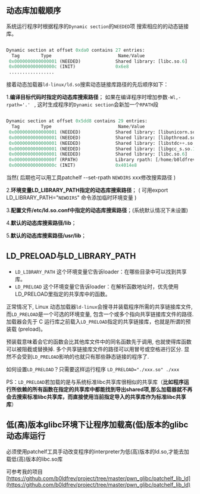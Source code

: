 ## 动态库加载顺序

系统运行程序时根据程序的`Dynamic section`的`NEEDED`项 搜索相应的的动态链接库。


```python

Dynamic section at offset 0xda0 contains 27 entries:
  Tag        Type                         Name/Value
 0x0000000000000001 (NEEDED)             Shared library: [libc.so.6]
 0x000000000000000c (INIT)               0x6e8
 .................

```

接着动态加载器`ld-linux/ld.so`搜索动态链接库路径的先后顺序如下：
 
1.**编译目标代码时指定的动态库搜索路径**； 如果在编译程序时增加参数`-Wl,-rpath='.' ` , 这时生成程序的`Dynamic section`会新加一个`RPATH`段

```python

Dynamic section at offset 0x5dd8 contains 29 entries:
  Tag        Type                         Name/Value
 0x0000000000000001 (NEEDED)             Shared library: [libunicorn.so.1]
 0x0000000000000001 (NEEDED)             Shared library: [libpthread.so.0]
 0x0000000000000001 (NEEDED)             Shared library: [libstdc++.so.6]
 0x0000000000000001 (NEEDED)             Shared library: [libgcc_s.so.1]
 0x0000000000000001 (NEEDED)             Shared library: [libc.so.6]
 0x000000000000000f (RPATH)              Library rpath: [/home/b0ldfrev/ctf_lib/./lib]
 0x000000000000000c (INIT)               0x4014e8


```
当然( 后期也可以用工具patchelf --set-rpath `NEWDIRS` xxx修改搜索路径 )


2.**环境变量LD_LIBRARY_PATH指定的动态库搜索路径**； ( 可用export LD_LIBRARY_PATH="`NEWDIRS`" 命令添加临时环境变量 )

3.**配置文件/etc/ld.so.conf中指定的动态库搜索路径**；(系统默认情况下未设置)

4.**默认的动态库搜索路径/lib**；

5.**默认的动态库搜索路径/usr/lib**；


## LD_PRELOAD与LD_LIBRARY_PATH
 
* `LD_LIBRARY_PATH` 这个环境变量它告诉loader：在哪些目录中可以找到共享库。
* `LD_PRELOAD` 这个环境变量它告诉loader：在解析函数地址时，优先使用LD_PRELOAD里指定的共享库中的函数。

正常情况下, Linux 动态加载器`ld-linux`会搜寻并装载程序所需的共享链接库文件, 而`LD_PRELOAD`是一个可选的环境变量, 包含一个或多个指向共享链接库文件的路径. 加载器会先于 C 运行库之前载入`LD_PRELOAD`指定的共享链接库，也就是所谓的预装载 (preload)。

预装载意味着会它的函数会比其他库文件中的同名函数先于调用, 也就使得库函数可以被阻截或替换掉. 多个共享链接库文件的路径可以用冒号或空格进行区分. 显然不会受到`LD_PRELOAD`影响的也就只有那些静态链接的程序了.

如何设置`LD_PRELOAD`？只需要这样运行程序 `LD_PRELOAD="./xxx.so" ./xxx `

PS：`LD_PRELOAD`若加载的是与系统标准libc共享库很相似的共享库（**比如程序运行所依赖的所有函数在指定的共享库中都能找到导出shared项,那么加载器就不再会去搜索标准libc共享库，而直接使用当前指定导入的共享库作为标准libc共享库**）

## 低(高)版本glibc环境下让程序加载高(低)版本的glibc动态库运行

必须使用patchelf工具手动改变程序的interpreter为低(高)版本的ld.so,才能去加载低(高)版本的libc.so库

可参考我的项目[https://github.com/b0ldfrev/project/tree/master/pwn_glibc/patchelf_lib_ld](https://github.com/b0ldfrev/project/tree/master/pwn_glibc/patchelf_lib_ld)

